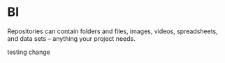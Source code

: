# BI
Repositories can contain folders and files, images, videos, spreadsheets, and data sets – anything your project needs.


testing change
